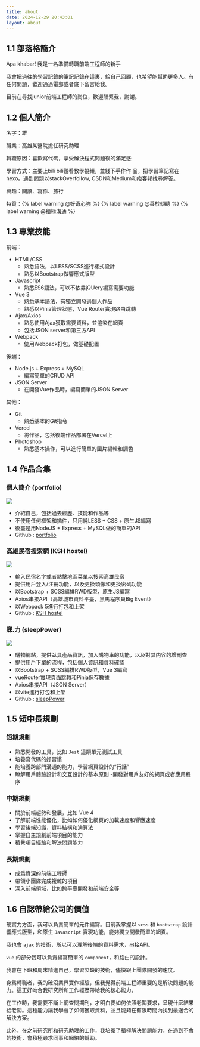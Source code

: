 ```yaml
---
title: about
date: 2024-12-29 20:43:01
layout: about
---
```

## 1.1 部落格簡介
Apa khabar! 我是一名準備轉職前端工程師的新手 

我會把過往的學習記錄的筆記記錄在這裏，給自己回顧，也希望能幫助更多人。有任何問題，歡迎通過電郵或者底下留言給我。

目前在尋找junior前端工程師的崗位，歡迎聯繫我，謝謝。

## 1.2 個人簡介
名字：雄

職業：高雄某醫院擔任研究助理

轉職原因：喜歡寫代碼，享受解決程式問題後的滿足感

學習方式：主要上bili bili觀看教學視頻，並綫下手作作
品，把學習筆記寫在hexo。遇到問題以stackOverfollow, CSDN和Medium和痞客邦找尋解答。

興趣：閲讀、寫作、旅行

特質：{% label warning @好奇心強 %} {% label warning @善於傾聽 %} {% label warning @積極溝通 %}

## 1.3 專業技能
前端：
- HTML/CSS 
  - 熟悉語法，以LESS/SCSS進行樣式設計
  - 熟悉以Bootstrap做響應式版型
- Javascript
  - 熟悉ES6語法，可以不依靠jQUery編寫需要功能
- Vue 3
  - 熟悉基本語法，有獨立開發過個人作品
  - 熟悉以Pinia管理狀態，Vue Router實現路由跳轉
- Ajax/Axios
  - 熟悉使用Ajax獲取需要資料，並渲染在網頁
  - 包括JSON server和第三方API
- Webpack
  - 使用Webpack打包，做基礎配置

後端：
- Node.js + Express + MySQL
  - 編寫簡單的CRUD API
- JSON Server
  - 在開發Vue作品時，編寫簡單的JSON Server

其他：
- Git
  - 熟悉基本的Git指令
- Vercel
  - 將作品，包括後端作品部署在Vercel上
- Photoshop
  - 熟悉基本操作，可以進行簡單的圖片編輯和調色

## 1.4 作品合集
### 個人簡介 (portfolio)
![](/img/1-carousel.png)
- 介紹自己，包括過去經歷、技能和作品等
- 不使用任何框架和插件，只用純LESS + CSS + 原生JS編寫
- 後臺是用NodeJS + Express + MySQL做的簡單的API
- Github : [portfolio](https://github.com/wooiseong/portfolio-project-vercel)

### 高雄民宿搜索網 (KSH hostel)
![](/img/1-header-beforeLogin.png)
- 輸入民宿名字或者點擊地區菜單以搜索高雄民宿
- 提供用戶登入/注冊功能，以及更換頭像和更換密碼功能
- 以Bootstrap + SCSS編排RWD版型，原生JS編寫
- Axios串接API（高雄城市資料平臺，黑馬程序員Big Event）
- 以Webpack 5進行打包和上架
- Github : [KSH hostel](https://github.com/wooiseong/KSH-project-vercel)


### 寐.力 (sleepPower)
![](/img/1.png)
- 購物網站，提供臥具產品資訊，加入購物車的功能，以及對其内容的增刪查
- 提供用戶下單的流程，包括個人資訊和資料確認
- 以Bootstrap + SCSS編排RWD版型，Vue 3編寫
- vueRouter實現頁面跳轉和Pinia保存數據
- Axios串接API（JSON Server）
- 以vite進行打包和上架
- Github : [sleepPower](https://github.com/wooiseong/sleepPower-project)

## 1.5 短中長規劃
### 短期規劃
- 熟悉開發的工具，比如 `Jest` 這類單元測試工具
- 培養寫代碼的好習慣
- 能培養跨部門溝通的能力，學習網頁設計的“行話”
- 瞭解用戶體驗設計和交互設計的基本原則
-開發對用戶友好的網頁或者應用程序

### 中期規劃
- 關於前端趨勢和發展，比如 Vue 4
- 了解前端性能優化，比如如何優化網頁的加載速度和響應速度
- 學習後端知識，資料結構和演算法
- 掌握自主規劃前端項目的能力
- 積纍項目經驗和解決問題能力

### 長期規劃
- 成爲資深的前端工程師
- 帶領小團隊完成複雜的項目
- 深入前端領域，比如跨平臺開發和前端安全等

## 1.6 自認帶給公司的價值
硬實力方面，我可以負責簡單的元件編寫。目前我掌握以 `scss` 和 `bootstrap` 設計響應式版型，和原生 `Javascript` 實現功能，能夠獨立開發簡單的網頁。

我也會 `ajax` 的技術，所以可以理解後端的資料需求，串接API。

`vue` 的部分我可以負責編寫簡單的 `component`，和路由的設計。

我會在下班和周末精進自己，學習欠缺的技術，儘快跟上團隊開發的速度。
<br>

身爲轉職者，我的確沒業界實作經驗，但我覺得前端工程師重要的是解決問題的能力。這正好吻合我研究所和工作經歷帶給我的核心能力。

在工作時，我需要不斷上網查閲期刊，才明白要如何依照老闆要求，呈現什麽結果給老闆。這種能力讓我學會了如何獲取資料，並且能夠在有限時間內找到最適合的解決方案。

此外，在之前研究所和研究助理的工作，我培養了積極解決問題能力，在遇到不會的技術，會積極尋求同事和網絡的幫助。
